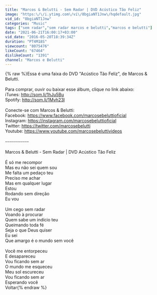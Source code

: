 ```yaml
---
title: "Marcos & Belutti - Sem Radar | DVD Acústico Tão Feliz"
image: "https:\/\/i.ytimg.com\/vi\/8bgiaNT1Jnw\/hqdefault.jpg"
vid_id: "8bgiaNT1Jnw"
categories: "Music"
tags: ["sem radar","sem radar marcos e belutti","marcos e belutti"]
date: "2021-06-21T16:00:17+03:00"
vid_date: "2016-05-20T18:39:34Z"
duration: "PT4M18S"
viewcount: "8075476"
likeCount: "67464"
dislikeCount: "1391"
channel: "Marcos e Belutti"
---
```

{% raw %}Essa é uma faixa do DVD &quot;Acústico Tão Feliz&quot;, de Marcos &amp; Belutti.<br /><br />Para comprar, ouvir ou baixar esse álbum, clique no link abaixo:<br />iTunes: <a rel="nofollow" target="blank" href="http://som.li/1hJu5Bu">http://som.li/1hJu5Bu</a><br />Spotify: <a rel="nofollow" target="blank" href="http://som.li/1Mvh23l">http://som.li/1Mvh23l</a><br /><br />Conecte-se com Marcos &amp; Belutti:<br />Facebook: <a rel="nofollow" target="blank" href="https://www.facebook.com/marcosebeluttioficial">https://www.facebook.com/marcosebeluttioficial</a><br />Instagram: <a rel="nofollow" target="blank" href="https://instagram.com/marcosebeluttioficial">https://instagram.com/marcosebeluttioficial</a><br />Twitter: <a rel="nofollow" target="blank" href="https://twitter.com/marcosebelutti">https://twitter.com/marcosebelutti</a><br />Youtube: <a rel="nofollow" target="blank" href="https://www.youtube.com/marcosebeluttivideos">https://www.youtube.com/marcosebeluttivideos</a><br /><br />------------<br /><br />Marcos &amp; Belutti - Sem Radar | DVD Acústico Tão Feliz<br /><br />É só me recompor<br />Mas eu não sei quem sou<br />Me falta um pedaço teu<br />Preciso me achar<br />Mas em qualquer lugar<br />Estou<br />Rodando sem direção<br />Eu vou<br /><br />Um cego sem radar<br />Voando à procurar<br />Quem sabe um indício teu<br />Queimando toda fé<br />Seja o que Deus quiser<br />Eu sei<br />Que amargo é o mundo sem você<br /><br />Você me entorpeceu<br />E desapareceu<br />Vou ficando sem ar<br />O mundo me esqueceu<br />Meu sol escureceu<br />Vou ficando sem ar<br />Esperando você<br />Voltar{% endraw %}
